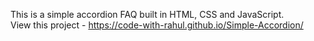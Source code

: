 This is a simple accordion FAQ built in HTML, CSS and JavaScript. 
<br>
View this project - https://code-with-rahul.github.io/Simple-Accordion/
